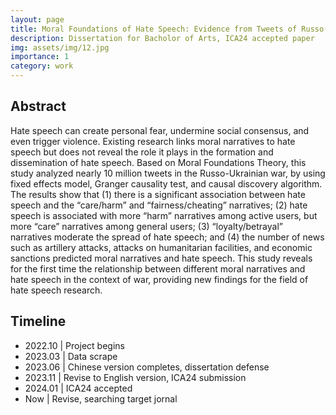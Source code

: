 ```yaml
---
layout: page
title: Moral Foundations of Hate Speech: Evidence from Tweets of Russo-Ukrainian War
description: Dissertation for Bacholor of Arts, ICA24 accepted paper
img: assets/img/12.jpg
importance: 1
category: work
---
```


## Abstract
Hate speech can create personal fear, undermine social consensus, and even trigger violence. Existing research links moral narratives to hate speech but does not reveal the role it plays in the formation and dissemination of hate speech. Based on Moral Foundations Theory, this study analyzed nearly 10 million tweets in the Russo-Ukrainian war, by using fixed effects model, Granger causality test, and causal discovery algorithm. The results show that (1) there is a significant association between hate speech and the “care/harm” and “fairness/cheating” narratives; (2) hate speech is associated with more “harm” narratives among active users, but more “care” narratives among general users; (3) “loyalty/betrayal” narratives moderate the spread of hate speech; and (4) the number of news such as artillery attacks, attacks on humanitarian facilities, and economic sanctions predicted moral narratives and hate speech. This study reveals for the first time the relationship between different moral narratives and hate speech in the context of war, providing new findings for the field of hate speech research.

## Timeline
- 2022.10 | Project begins
- 2023.03 | Data scrape
- 2023.06 | Chinese version completes, dissertation defense
- 2023.11 | Revise to English version, ICA24 submission
- 2024.01 | ICA24 accepted
- Now | Revise, searching target jornal
